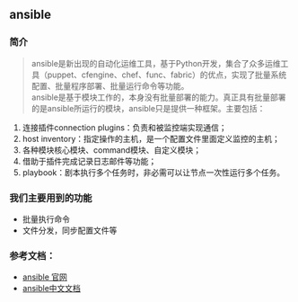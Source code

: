 ## ansible

### 简介
> ansible是新出现的自动化运维工具，基于Python开发，集合了众多运维工具（puppet、cfengine、chef、func、fabric）的优点，实现了批量系统配置、批量程序部署、批量运行命令等功能。  
ansible是基于模块工作的，本身没有批量部署的能力。真正具有批量部署的是ansible所运行的模块，ansible只是提供一种框架。主要包括：

1. 连接插件connection plugins：负责和被监控端实现通信；
2. host inventory：指定操作的主机，是一个配置文件里面定义监控的主机；
3. 各种模块核心模块、command模块、自定义模块；
4. 借助于插件完成记录日志邮件等功能；
5. playbook：剧本执行多个任务时，非必需可以让节点一次性运行多个任务。


### 我们主要用到的功能
- 批量执行命令
- 文件分发，同步配置文件等


### 参考文档：
- [ansible 官网](https://www.ansible.com/)
- [ansible中文文档](http://www.ansible.com.cn/)